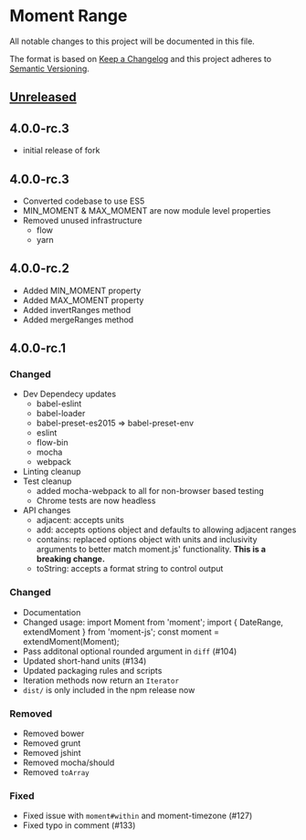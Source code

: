 # Moment Range

All notable changes to this project will be documented in this file.

The format is based on [Keep a Changelog](http://keepachangelog.com/)
and this project adheres to [Semantic Versioning](http://semver.org/).

## [Unreleased]

## 4.0.0-rc.3
* initial release of fork

## 4.0.0-rc.3

* Converted codebase to use ES5
* MIN\_MOMENT & MAX\_MOMENT are now module level properties
* Removed unused infrastructure
    * flow
    * yarn

## 4.0.0-rc.2

* Added MIN_MOMENT property
* Added MAX_MOMENT property
* Added invertRanges method
* Added mergeRanges method

## 4.0.0-rc.1
### Changed

* Dev Dependecy updates
  * babel-eslint
  * babel-loader
  * babel-preset-es2015 => babel-preset-env
  * eslint
  * flow-bin
  * mocha
  * webpack
* Linting cleanup
* Test cleanup
  * added mocha-webpack to all for non-browser based testing
  * Chrome tests are now headless
* API changes
  * adjacent: accepts units
  * add: accepts options object and defaults to allowing adjacent ranges
  * contains: replaced options object with units and inclusivity arguments to better match moment.js' functionality. **This is a breaking change.**
  * toString: accepts a format string to control output

### Changed

* Documentation
* Changed usage:
    import Moment from 'moment';
    import { DateRange, extendMoment } from 'moment-js';
    const moment = extendMoment(Moment);
* Pass additonal optional rounded argument in `diff` (#104)
* Updated short-hand units (#134)
* Updated packaging rules and scripts
* Iteration methods now return an `Iterator`
* `dist/` is only included in the npm release now

### Removed

* Removed bower
* Removed grunt
* Removed jshint
* Removed mocha/should
* Removed `toArray`

### Fixed

* Fixed issue with `moment#within` and moment-timezone (#127)
* Fixed typo in comment (#133)

[Unreleased]: https://github.com/theroller/moment-wrange/compare/v3.0.3...HEAD
